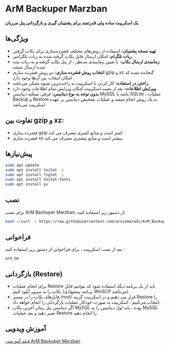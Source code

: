 # ArM Backuper Marzban

<strong>یک اسکریپت ساده ولی قدرتمند برای پشتیبان گیری و بازگردانی پنل مرزبان</strong>

## ویژگی‌ها

- **تهیه نسخه پشتیبان:** استفاده از روش‌های مختلف فشرده‌سازی برای بکاپ گرفتن
- **ربات تلگرام:** امکان ارسال فایل بکاپ گرفته شده به ربات تلگرامی
- **زمانبندی ارسال بکاپ:** با تعیین زمانبندی مدنظر ، از پنل بکاپ گرفته و به ربات ثبت شده ارسال میشه
- **انتخاب روش فشرده سازی:** دو روش فشرده سازی gzip و xz گنجانده شده که امکان انتخاب بین آن‌ها وجود دارد
- **راحتی در استفاده:** کار کردن با اسکریپت به راحت‌ترین شیوه ممکن می‌باشد
- **ویرایش اطلاعات:** بعد از نصب اسکریپت امکان ویرایش تمام اطلاعات وجود دارد
-  **بدون توجه به نوع دیتابیس:** فرقی نمیکنه دیتابیس MySQL باشه یا SQLite ، عملیات Backup و Restore به یک روش انجام میشه و عملیات تشخیص دیتابیس بر عهده اسکریپت می‌باشد

## تفاوت بین gzip و xz: 

- فشرده سازی gzip کمتر است و منابع کمتری مصرف می کند.
- فشرده سازی xz بیشتر است و منابع بیشتری مصرف می کند.

## پیش‌نیازها
```bash
sudo apt update
sudo apt install toilet -y
sudo apt install figlet -y
sudo apt install toilet-fonts
sudo apt install pv
```
## نصب

برای نصب ArM Backuper Marzban، از دستور زیر استفاده کنید:

```bash
bash <(curl -s https://raw.githubusercontent.com/arvinmoradi/ArM_Backuper_Marzban/main/install.sh)
```
## فراخوانی
بعد از نصب اسکریپت ، برای فراخوانی از دستور زیر استفاده کنید :
```bas
arm_bm
```


## بازگردانی (Restore)

- برای انجام عملیات Restore باید از یک برنامه دیگه استفاده شود که بتوانیم فایل بکاپ را به سرور آپلود کنیم (برنامه پیشنهادی WinSCP می‌باشد).
- فایل‌های بکاپ را در مسیر /root/ قرار می دهیم و در اسکریپت گزینه Restore را انتخاب می‌کنیم . اسکریپت به صورت خودکار عملیات بازگردانی را انجام خواهد داد.
- اگر دیتابیس پنل زمان آخرین بکاپ MySQL بوده ، باید اول دیتابیس را به MySQL تغییر دهید و بعد عملیات Restore را انجام دهید
  


## آموزش ویدویی

[فیلم آموزشی ArM Backuper Marzban](https://www.youtube.com/watch?v=fivM6z55VtA&t=168s)
